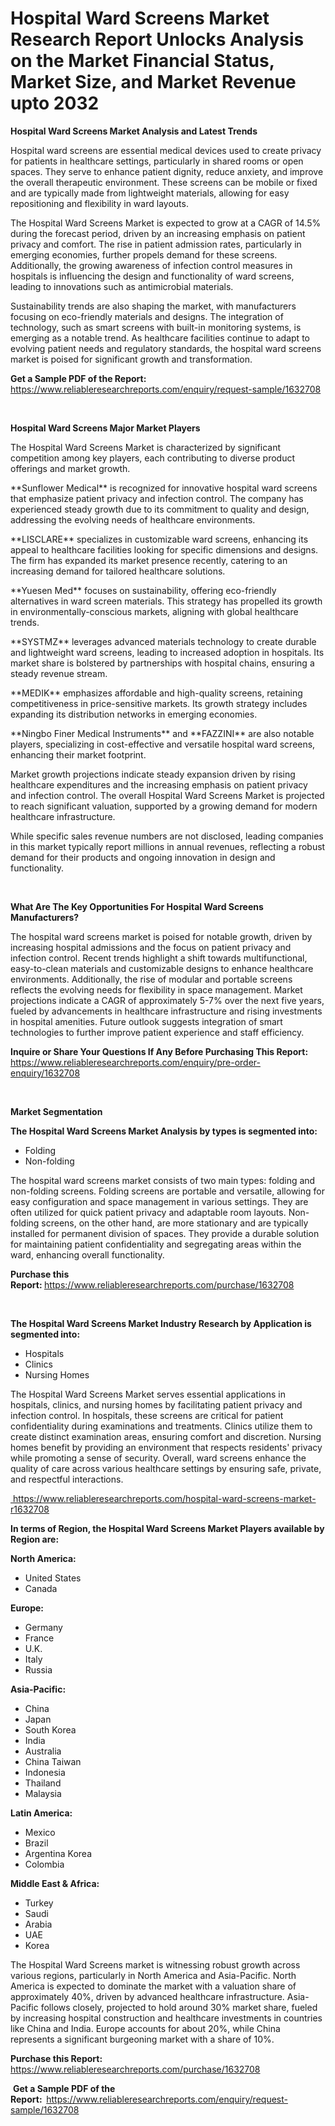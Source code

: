 <p><h1>Hospital Ward Screens Market Research Report Unlocks Analysis on the Market Financial Status, Market Size, and Market Revenue upto 2032</h1></p><p><strong>Hospital Ward Screens Market Analysis and Latest Trends</strong></p>
<p><p>Hospital ward screens are essential medical devices used to create privacy for patients in healthcare settings, particularly in shared rooms or open spaces. They serve to enhance patient dignity, reduce anxiety, and improve the overall therapeutic environment. These screens can be mobile or fixed and are typically made from lightweight materials, allowing for easy repositioning and flexibility in ward layouts.</p><p>The Hospital Ward Screens Market is expected to grow at a CAGR of 14.5% during the forecast period, driven by an increasing emphasis on patient privacy and comfort. The rise in patient admission rates, particularly in emerging economies, further propels demand for these screens. Additionally, the growing awareness of infection control measures in hospitals is influencing the design and functionality of ward screens, leading to innovations such as antimicrobial materials.</p><p>Sustainability trends are also shaping the market, with manufacturers focusing on eco-friendly materials and designs. The integration of technology, such as smart screens with built-in monitoring systems, is emerging as a notable trend. As healthcare facilities continue to adapt to evolving patient needs and regulatory standards, the hospital ward screens market is poised for significant growth and transformation.</p></p>
<p><strong>Get a Sample PDF of the Report:&nbsp;</strong> <a href="https://www.reliableresearchreports.com/enquiry/request-sample/1632708?utm_campaign=3353&utm_medium=2&utm_source=Github&utm_content=ia&utm_term=13042025&utm_id=hospital-ward-screens">https://www.reliableresearchreports.com/enquiry/request-sample/1632708</a></p>
<p>&nbsp;</p>
<p><strong>Hospital Ward Screens Major Market Players</strong></p>
<p><p>The Hospital Ward Screens Market is characterized by significant competition among key players, each contributing to diverse product offerings and market growth. </p><p>**Sunflower Medical** is recognized for innovative hospital ward screens that emphasize patient privacy and infection control. The company has experienced steady growth due to its commitment to quality and design, addressing the evolving needs of healthcare environments.</p><p>**LISCLARE** specializes in customizable ward screens, enhancing its appeal to healthcare facilities looking for specific dimensions and designs. The firm has expanded its market presence recently, catering to an increasing demand for tailored healthcare solutions.</p><p>**Yuesen Med** focuses on sustainability, offering eco-friendly alternatives in ward screen materials. This strategy has propelled its growth in environmentally-conscious markets, aligning with global healthcare trends.</p><p>**SYSTMZ** leverages advanced materials technology to create durable and lightweight ward screens, leading to increased adoption in hospitals. Its market share is bolstered by partnerships with hospital chains, ensuring a steady revenue stream.</p><p>**MEDIK** emphasizes affordable and high-quality screens, retaining competitiveness in price-sensitive markets. Its growth strategy includes expanding its distribution networks in emerging economies.</p><p>**Ningbo Finer Medical Instruments** and **FAZZINI** are also notable players, specializing in cost-effective and versatile hospital ward screens, enhancing their market footprint.</p><p>Market growth projections indicate steady expansion driven by rising healthcare expenditures and the increasing emphasis on patient privacy and infection control. The overall Hospital Ward Screens Market is projected to reach significant valuation, supported by a growing demand for modern healthcare infrastructure.</p><p>While specific sales revenue numbers are not disclosed, leading companies in this market typically report millions in annual revenues, reflecting a robust demand for their products and ongoing innovation in design and functionality.</p></p>
<p>&nbsp;</p>
<p><strong>What Are The Key Opportunities For Hospital Ward Screens Manufacturers?</strong></p>
<p><p>The hospital ward screens market is poised for notable growth, driven by increasing hospital admissions and the focus on patient privacy and infection control. Recent trends highlight a shift towards multifunctional, easy-to-clean materials and customizable designs to enhance healthcare environments. Additionally, the rise of modular and portable screens reflects the evolving needs for flexibility in space management. Market projections indicate a CAGR of approximately 5-7% over the next five years, fueled by advancements in healthcare infrastructure and rising investments in hospital amenities. Future outlook suggests integration of smart technologies to further improve patient experience and staff efficiency.</p></p>
<p><strong>Inquire or Share Your Questions If Any Before Purchasing This Report:</strong> <a href="https://www.reliableresearchreports.com/enquiry/pre-order-enquiry/1632708?utm_campaign=3353&utm_medium=2&utm_source=Github&utm_content=ia&utm_term=13042025&utm_id=hospital-ward-screens">https://www.reliableresearchreports.com/enquiry/pre-order-enquiry/1632708</a></p>
<p>&nbsp;</p>
<p><strong>Market Segmentation</strong></p>
<p><strong>The Hospital Ward Screens Market Analysis by types is segmented into:</strong></p>
<p><ul><li>Folding</li><li>Non-folding</li></ul></p>
<p><p>The hospital ward screens market consists of two main types: folding and non-folding screens. Folding screens are portable and versatile, allowing for easy configuration and space management in various settings. They are often utilized for quick patient privacy and adaptable room layouts. Non-folding screens, on the other hand, are more stationary and are typically installed for permanent division of spaces. They provide a durable solution for maintaining patient confidentiality and segregating areas within the ward, enhancing overall functionality.</p></p>
<p><strong>Purchase this Report:&nbsp;</strong><a href="https://www.reliableresearchreports.com/purchase/1632708?utm_campaign=3353&utm_medium=2&utm_source=Github&utm_content=ia&utm_term=13042025&utm_id=hospital-ward-screens">https://www.reliableresearchreports.com/purchase/1632708</a></p>
<p>&nbsp;</p>
<p><strong>The Hospital Ward Screens Market Industry Research by Application is segmented into:</strong></p>
<p><ul><li>Hospitals</li><li>Clinics</li><li>Nursing Homes</li></ul></p>
<p><p>The Hospital Ward Screens Market serves essential applications in hospitals, clinics, and nursing homes by facilitating patient privacy and infection control. In hospitals, these screens are critical for patient confidentiality during examinations and treatments. Clinics utilize them to create distinct examination areas, ensuring comfort and discretion. Nursing homes benefit by providing an environment that respects residents' privacy while promoting a sense of security. Overall, ward screens enhance the quality of care across various healthcare settings by ensuring safe, private, and respectful interactions.</p></p>
<p><a href="https://www.reliableresearchreports.com/hospital-ward-screens-market-r1632708?utm_campaign=3353&utm_medium=2&utm_source=Github&utm_content=ia&utm_term=13042025&utm_id=hospital-ward-screens">&nbsp;https://www.reliableresearchreports.com/hospital-ward-screens-market-r1632708</a></p>
<p><strong>In terms of Region, the Hospital Ward Screens Market Players available by Region are:</strong></p>
<p>
    <p> <strong> North America: </strong>
        <ul>
            <li>United States</li>
            <li>Canada</li>
        </ul>
        </p> 
    <p> <strong> Europe: </strong>
        <ul>
            <li>Germany</li>
            <li>France</li>
            <li>U.K.</li>
            <li>Italy</li>
            <li>Russia</li>
        </ul>
        </p> 
    <p> <strong> Asia-Pacific: </strong>
        <ul>
            <li>China</li>
            <li>Japan</li>
            <li>South Korea</li>
            <li>India</li>
            <li>Australia</li>
            <li>China Taiwan</li>
            <li>Indonesia</li>
            <li>Thailand</li>
            <li>Malaysia</li>
        </ul>
        </p> 
    <p> <strong> Latin America: </strong>
        <ul>
            <li>Mexico</li>
            <li>Brazil</li>
            <li>Argentina Korea</li>
            <li>Colombia</li>
        </ul>
        </p> 
    <p> <strong> Middle East & Africa: </strong>
        <ul>
            <li>Turkey</li>
            <li>Saudi</li>
            <li>Arabia</li>
            <li>UAE</li>
            <li>Korea</li>
        </ul>
    </p>
    </p>
<p><p>The Hospital Ward Screens market is witnessing robust growth across various regions, particularly in North America and Asia-Pacific. North America is expected to dominate the market with a valuation share of approximately 40%, driven by advanced healthcare infrastructure. Asia-Pacific follows closely, projected to hold around 30% market share, fueled by increasing hospital construction and healthcare investments in countries like China and India. Europe accounts for about 20%, while China represents a significant burgeoning market with a share of 10%.</p></p>
<p><strong>Purchase this Report: </strong><a href="https://www.reliableresearchreports.com/purchase/1632708?utm_campaign=3353&utm_medium=2&utm_source=Github&utm_content=ia&utm_term=13042025&utm_id=hospital-ward-screens">https://www.reliableresearchreports.com/purchase/1632708</a></p>
<p>&nbsp;<strong>Get a Sample PDF of the Report:&nbsp;&nbsp;</strong><a href="https://www.reliableresearchreports.com/enquiry/request-sample/1632708?utm_campaign=3353&utm_medium=2&utm_source=Github&utm_content=ia&utm_term=13042025&utm_id=hospital-ward-screens">https://www.reliableresearchreports.com/enquiry/request-sample/1632708</a></p>
<p><strong></strong></p>
<p><p></p><p></p><p></p></p>
